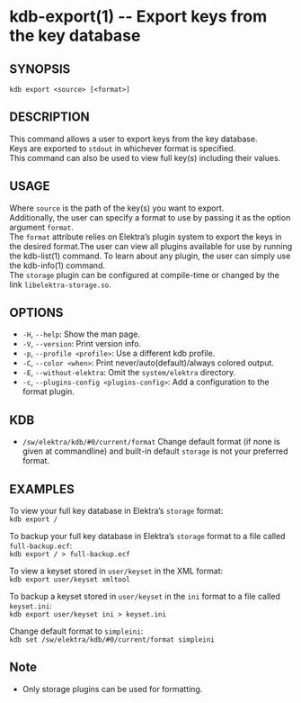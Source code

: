 kdb-export(1) -- Export keys from the key database
==================================================

## SYNOPSIS

`kdb export <source> [<format>]`  

## DESCRIPTION

This command allows a user to export keys from the key database.  
Keys are exported to `stdout` in whichever format is specified.  
This command can also be used to view full key(s) including their values.  

## USAGE

Where `source` is the path of the key(s) you want to export.  
Additionally, the user can specify a format to use by passing it as the option argument `format`.  
The `format` attribute relies on Elektra’s plugin system to export the keys in the desired format.The user can view all plugins available for use by running the kdb-list(1) command. To learn about any plugin, the user can simply use the kdb-info(1) command.  
The `storage` plugin can be configured at compile-time or changed by the link `libelektra-storage.so`.


## OPTIONS

- `-H`, `--help`:
  Show the man page.
- `-V`, `--version`:
  Print version info.
- `-p`, `--profile <profile>`:
  Use a different kdb profile.
- `-C`, `--color <when>`:
  Print never/auto(default)/always colored output.
- `-E`, `--without-elektra`:
  Omit the `system/elektra` directory.
- `-c`, `--plugins-config <plugins-config>`:
  Add a configuration to the format plugin.

## KDB

- `/sw/elektra/kdb/#0/current/format`
  Change default format (if none is given at commandline) and built-in default `storage` is not your preferred format.

## EXAMPLES

To view your full key database in Elektra’s `storage` format:  
`kdb export /`  

To backup your full key database in Elektra’s `storage` format to a file called `full-backup.ecf`:  
`kdb export / > full-backup.ecf`  

To view a keyset stored in `user/keyset` in the XML format:  
`kdb export user/keyset xmltool`  

To backup a keyset stored in `user/keyset` in the `ini` format to a file called `keyset.ini`:  
`kdb export user/keyset ini > keyset.ini`  

Change default format to `simpleini`:  
`kdb set /sw/elektra/kdb/#0/current/format simpleini`

## Note

- Only storage plugins can be used for formatting.
